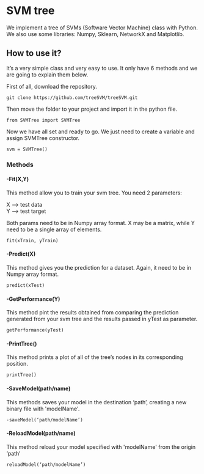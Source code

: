 # SVM tree
We implement a tree of SVMs (Software Vector Machine) class with Python. We also use some libraries: Numpy, Sklearn, NetworkX and Matplotlib.

## How to use it? 
It’s a very simple class and very easy to use. It only have 6 methods and we are going to explain them below. 

First of all, download the repository.

```
git clone https://github.com/treeSVM/treeSVM.git
```

Then move the folder to your project and import it in the python file.

```
from SVMTree import SVMTree
```

Now we have all set and ready to go. We just need to create a variable and assign SVMTree constructor.

```
svm = SVMTree()
``` 

### Methods

#### -Fit(X,Y)
This method allow you to train your svm tree. You need 2 parameters: 

X —> test data  
Y —> test target 

Both params need to be in Numpy array format. X may be a matrix, while Y need to be a single array of elements.

```
fit(xTrain, yTrain)
```

 #### -Predict(X)
This method gives you the prediction for a dataset. Again, it need to be in Numpy array format. 
 
```
predict(xTest)
```

#### -GetPerformance(Y)
This method pint the results obtained from comparing the prediction generated from your svm tree and the results passed in yTest as parameter. 

```
getPerformance(yTest) 
```

#### -PrintTree()
This method prints a plot of all of the tree’s nodes in its corresponding position. 

```
printTree() 
```

#### -SaveModel(path/name)
This methods saves your model in the destination ‘path’, creating a new binary file with 'modelName'. 

```
-saveModel(‘path/modelName’) 
```

#### -ReloadModel(path/name)
This method reload your model specified with 'modelName' from the origin ‘path’   

```
reloadModel(‘path/modelName’) 
```
